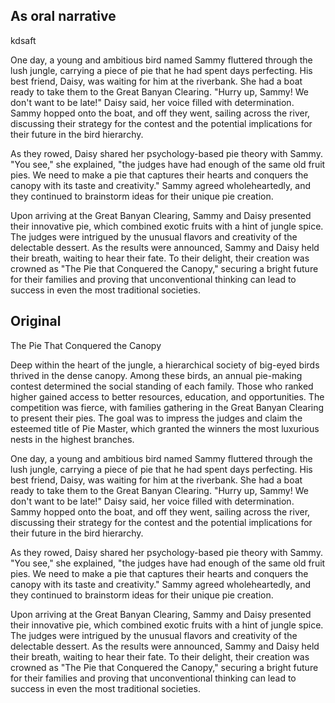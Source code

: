 
## As oral narrative
kdsaft

One day, a young and ambitious bird named Sammy
fluttered through the lush jungle,
carrying a piece of pie that he had spent days perfecting.
His best friend, Daisy, was waiting for him at the riverbank.
She had a boat ready to take them
to the Great Banyan Clearing.
"Hurry up, Sammy! We don't want to be late!"
Daisy said, her voice filled with determination.
Sammy hopped onto the boat, and off they went,
sailing across the river,
discussing their strategy for the contest
and the potential implications
for their future in the bird hierarchy.

As they rowed, Daisy shared her psychology-based pie theory
with Sammy. "You see," she explained,
"the judges have had enough of the same old fruit pies.
We need to make a pie that captures their hearts
and conquers the canopy with its taste and creativity."
Sammy agreed wholeheartedly,
and they continued to brainstorm ideas
for their unique pie creation.

Upon arriving at the Great Banyan Clearing,
Sammy and Daisy presented their innovative pie,
which combined exotic fruits with a hint of jungle spice.
The judges were intrigued by the unusual flavors
and creativity of the delectable dessert.
As the results were announced,
Sammy and Daisy held their breath,
waiting to hear their fate.
To their delight, their creation was crowned
as "The Pie that Conquered the Canopy,"
securing a bright future for their families
and proving that unconventional thinking
can lead to success in even the most traditional societies.

## Original
The Pie That Conquered the Canopy

Deep within the heart of the jungle, a hierarchical society of big-eyed birds thrived in the dense canopy. Among these birds, an annual pie-making contest determined the social standing of each family. Those who ranked higher gained access to better resources, education, and opportunities. The competition was fierce, with families gathering in the Great Banyan Clearing to present their pies. The goal was to impress the judges and claim the esteemed title of Pie Master, which granted the winners the most luxurious nests in the highest branches.

One day, a young and ambitious bird named Sammy fluttered through the lush jungle, carrying a piece of pie that he had spent days perfecting. His best friend, Daisy, was waiting for him at the riverbank. She had a boat ready to take them to the Great Banyan Clearing. "Hurry up, Sammy! We don't want to be late!" Daisy said, her voice filled with determination. Sammy hopped onto the boat, and off they went, sailing across the river, discussing their strategy for the contest and the potential implications for their future in the bird hierarchy.

As they rowed, Daisy shared her psychology-based pie theory with Sammy. "You see," she explained, "the judges have had enough of the same old fruit pies. We need to make a pie that captures their hearts and conquers the canopy with its taste and creativity." Sammy agreed wholeheartedly, and they continued to brainstorm ideas for their unique pie creation.

Upon arriving at the Great Banyan Clearing, Sammy and Daisy presented their innovative pie, which combined exotic fruits with a hint of jungle spice. The judges were intrigued by the unusual flavors and creativity of the delectable dessert. As the results were announced, Sammy and Daisy held their breath, waiting to hear their fate. To their delight, their creation was crowned as "The Pie that Conquered the Canopy," securing a bright future for their families and proving that unconventional thinking can lead to success in even the most traditional societies.